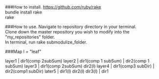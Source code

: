 ###How to install.
https://github.com/ruby/rake<br>
bundle install rake<br>
rake 

###How to use.
Navigate to repository directory in your terminal.<br>
Clone down the master repository you wish to modify into the "my_repositories" folder.<br>
In terminal, run rake submodulize_folder.


###Map
l = "leaf"

layer1 |                                                             dir1(comp 2subSum)
layer2 |                                dir1(comp 1 subSum)                 |               dir2(comp 1 subSum)
layer3 |                                dir1(comp 2subSum)                                  dir2(l)
layer4 |      dir1(comp3 subDir)               |  dir2(comp1 subDir)
later5 |  dir1(l)      dir2(l)      dir3(l)    |  dir1
